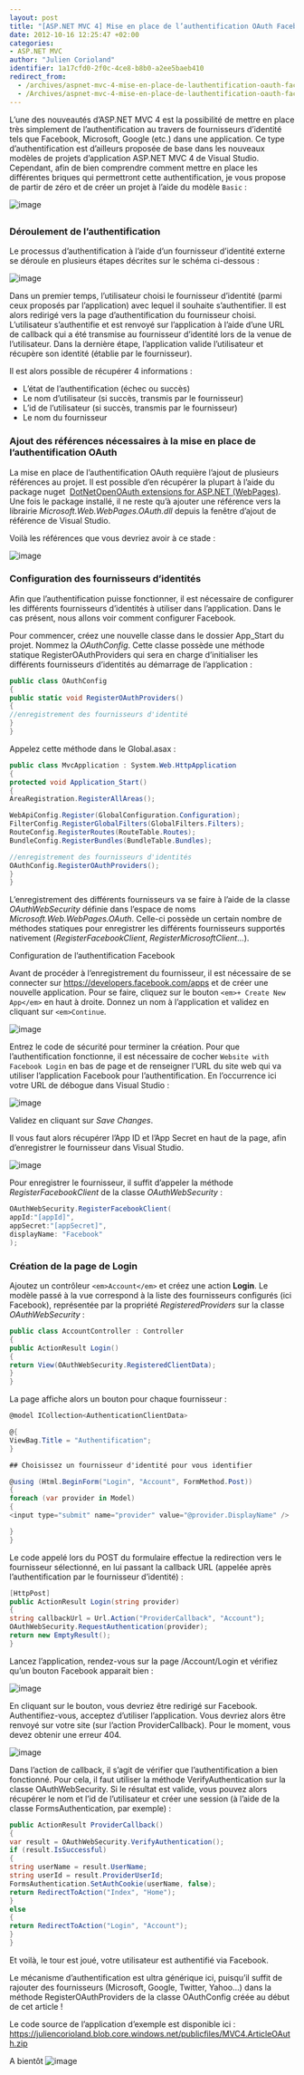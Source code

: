 ```yaml
---
layout: post
title: "[ASP.NET MVC 4] Mise en place de l’authentification OAuth Facebook"
date: 2012-10-16 12:25:47 +02:00
categories:
- ASP.NET MVC
author: "Julien Corioland"
identifier: 1a17cfd0-2f0c-4ce8-b8b0-a2ee5baeb410
redirect_from:
  - /archives/aspnet-mvc-4-mise-en-place-de-lauthentification-oauth-facebook
  - /Archives/aspnet-mvc-4-mise-en-place-de-lauthentification-oauth-facebook
---
```


L’une des nouveautés d’ASP.NET MVC 4 est la possibilité de mettre en place très simplement de l’authentification au travers de fournisseurs d’identité tels que Facebook, Microsoft, Google (etc.) dans une application. Ce type d’authentification est d’ailleurs proposée de base dans les nouveaux modèles de projets d’application ASP.NET MVC 4 de Visual Studio. Cependant, afin de bien comprendre comment mettre en place les différentes briques qui permettront cette authentification, je vous propose de partir de zéro et de créer un projet à l’aide du modèle `Basic` :

![image](/images/aspnet-mvc-4-mise-en-place-de-lauthentification-oauth-facebook/b195631d-1f36-434a-80d8-996089708f9b.jpg)

##

### Déroulement de l’authentification

Le processus d’authentification à l’aide d’un fournisseur d’identité externe se déroule en plusieurs étapes décrites sur le schéma ci-dessous :

![image](/images/aspnet-mvc-4-mise-en-place-de-lauthentification-oauth-facebook/af0ba7c5-3095-44f7-ba3e-f28617eea35f.jpg)

Dans un premier temps, l’utilisateur choisi le fournisseur d’identité (parmi ceux proposés par l’application) avec lequel il souhaite s’authentifier. Il est alors redirigé vers la page d’authentification du fournisseur choisi. L’utilisateur s’authentifie et est renvoyé sur l’application à l’aide d’une URL de callback qui a été transmise au fournisseur d’identité lors de la venue de l’utilisateur. Dans la dernière étape, l’application valide l’utilisateur et récupère son identité (établie par le fournisseur).

Il est alors possible de récupérer 4 informations :

- L’état de l’authentification (échec ou succès)
- Le nom d’utilisateur (si succès, transmis par le fournisseur)
- L’id de l’utilisateur (si succès, transmis par le fournisseur)
- Le nom du fournisseur

### Ajout des références nécessaires à la mise en place de l’authentification OAuth

La mise en place de l’authentification OAuth requière l’ajout de plusieurs références au projet. Il est possible d’en récupérer la plupart à l’aide du package nuget  [DotNetOpenOAuth extensions for ASP.NET (WebPages)](https://nuget.org/packages/DotNetOpenAuth.AspNet/4.0.4.12182). Une fois le package installé, il ne reste qu’à ajouter une référence vers la librairie<em> Microsoft.Web.WebPages.OAuth.dll</em> depuis la fenêtre d’ajout de référence de Visual Studio.

Voilà les références que vous devriez avoir à ce stade :

![image](/images/aspnet-mvc-4-mise-en-place-de-lauthentification-oauth-facebook/04e2dc3b-c8bb-4772-969e-e5cdb5007231.jpg)

### Configuration des fournisseurs d’identités

Afin que l’authentification puisse fonctionner, il est nécessaire de configurer les différents fournisseurs d’identités à utiliser dans l’application. Dans le cas présent, nous allons voir comment configurer Facebook.

Pour commencer, créez une nouvelle classe dans le dossier App_Start du projet. Nommez la <em>OAuthConfig</em>. Cette classe possède une méthode statique RegisterOAuthProviders qui sera en charge d’initialiser les différents fournisseurs d’identités au démarrage de l’application :

```csharp
public class OAuthConfig
{
public static void RegisterOAuthProviders()
{
//enregistrement des fournisseurs d'identité
}
}
```

Appelez cette méthode dans le Global.asax :

```csharp
public class MvcApplication : System.Web.HttpApplication
{
protected void Application_Start()
{
AreaRegistration.RegisterAllAreas();

WebApiConfig.Register(GlobalConfiguration.Configuration);
FilterConfig.RegisterGlobalFilters(GlobalFilters.Filters);
RouteConfig.RegisterRoutes(RouteTable.Routes);
BundleConfig.RegisterBundles(BundleTable.Bundles);

//enregistrement des fournisseurs d'identités
OAuthConfig.RegisterOAuthProviders();
}
}
```

L’enregistrement des différents fournisseurs va se faire à l’aide de la classe <em>OAuthWebSecurity</em> définie dans l’espace de noms <em>Microsoft.Web.WebPages.OAuth</em>. Celle-ci possède un certain nombre de méthodes statiques pour enregistrer les différents fournisseurs supportés nativement (<em>RegisterFacebookClient</em>, <em>RegisterMicrosoftClient</em>…).

Configuration de l’authentification Facebook

Avant de procéder à l’enregistrement du fournisseur, il est nécessaire de se connecter sur <a title="https://developers.facebook.com/apps" href="https://developers.facebook.com/apps">https://developers.facebook.com/apps</a> et de créer une nouvelle application. Pour se faire, cliquez sur le bouton `<em>+ Create New App</em>` en haut à droite. Donnez un nom à l’application et validez en cliquant sur `<em>Continue`</em>.

![image](/images/aspnet-mvc-4-mise-en-place-de-lauthentification-oauth-facebook/34eea680-d603-459c-aadd-253b252bd441.jpg)

Entrez le code de sécurité pour terminer la création. Pour que l’authentification fonctionne, il est nécessaire de cocher `Website with Facebook Login` en bas de page et de renseigner l’URL du site web qui va utiliser l’application Facebook pour l’authentification. En l’occurrence ici votre URL de débogue dans Visual Studio :

![image](/images/aspnet-mvc-4-mise-en-place-de-lauthentification-oauth-facebook/59ca7598-4e6b-449f-8afb-66ce1c29b4ef.jpg)

Validez en cliquant sur <em>Save Changes</em>.

Il vous faut alors récupérer l’App ID et l’App Secret en haut de la page, afin d’enregistrer le fournisseur dans Visual Studio.

![image](/images/aspnet-mvc-4-mise-en-place-de-lauthentification-oauth-facebook/83aa0cb2-b715-4b91-8978-931af2865a7f.jpg)

Pour enregistrer le fournisseur, il suffit d’appeler la méthode <em>RegisterFacebookClient</em> de la classe <em>OAuthWebSecurity</em> :

```csharp
OAuthWebSecurity.RegisterFacebookClient(
appId:"[appId]",
appSecret:"[appSecret]",
displayName: "Facebook"
);
```

### Création de la page de Login

Ajoutez un contrôleur `<em>Account</em>` et créez une action **Login**. Le modèle passé à la vue correspond à la liste des fournisseurs configurés (ici Facebook), représentée par la propriété <em>RegisteredProviders</em> sur la classe <em>OAuthWebSecurity</em> :

```csharp
public class AccountController : Controller
{
public ActionResult Login()
{
return View(OAuthWebSecurity.RegisteredClientData);
}
}
```

La page affiche alors un bouton pour chaque fournisseur :

```csharp
@model ICollection<AuthenticationClientData>

@{
ViewBag.Title = "Authentification";
}

## Choisissez un fournisseur d'identité pour vous identifier

@using (Html.BeginForm("Login", "Account", FormMethod.Post))
{
foreach (var provider in Model)
{
<input type="submit" name="provider" value="@provider.DisplayName" />

}
}
```

Le code appelé lors du POST du formulaire effectue la redirection vers le fournisseur sélectionné, en lui passant la callback URL (appelée après l’authentification par le fournisseur d’identité) :

```csharp
[HttpPost]
public ActionResult Login(string provider)
{
string callbackUrl = Url.Action("ProviderCallback", "Account");
OAuthWebSecurity.RequestAuthentication(provider);
return new EmptyResult();
}
```

Lancez l’application, rendez-vous sur la page /Account/Login et vérifiez qu’un bouton Facebook apparait bien :

![image](/images/aspnet-mvc-4-mise-en-place-de-lauthentification-oauth-facebook/37404d47-86a1-4e09-b556-f1892eec027d.jpg)

En cliquant sur le bouton, vous devriez être redirigé sur Facebook. Authentifiez-vous, acceptez d’utiliser l’application. Vous devriez alors être renvoyé sur votre site (sur l’action ProviderCallback). Pour le moment, vous devez obtenir une erreur 404.

![image](/images/aspnet-mvc-4-mise-en-place-de-lauthentification-oauth-facebook/59573716-7840-441a-b8cd-902954295dad.jpg)

Dans l’action de callback, il s’agit de vérifier que l’authentification a bien fonctionné. Pour cela, il faut utiliser la méthode VerifyAuthentication sur la classe OAuthWebSecurity. Si le résultat est valide, vous pouvez alors récupérer le nom et l’id de l’utilisateur et créer une session (à l’aide de la classe FormsAuthentication, par exemple) :

```csharp
public ActionResult ProviderCallback()
{
var result = OAuthWebSecurity.VerifyAuthentication();
if (result.IsSuccessful)
{
string userName = result.UserName;
string userId = result.ProviderUserId;
FormsAuthentication.SetAuthCookie(userName, false);
return RedirectToAction("Index", "Home");
}
else
{
return RedirectToAction("Login", "Account");
}
}
```

Et voilà, le tour est joué, votre utilisateur est authentifié via Facebook.

Le mécanisme d’authentification est ultra générique ici, puisqu’il suffit de rajouter des fournisseurs (Microsoft, Google, Twitter, Yahoo…) dans la méthode RegisterOAuthProviders de la classe OAuthConfig créée au début de cet article !

Le code source de l’application d’exemple est disponible ici : <a title="https://juliencorioland.blob.core.windows.net/publicfiles/MVC4.ArticleOAuth.zip" href="https://juliencorioland.blob.core.windows.net/publicfiles/MVC4.ArticleOAuth.zip">https://juliencorioland.blob.core.windows.net/publicfiles/MVC4.ArticleOAuth.zip</a>

A bientôt ![image](/images/aspnet-mvc-4-mise-en-place-de-lauthentification-oauth-facebook/3c376f03-8d13-4260-95e1-ed16dab5d470.jpg)

